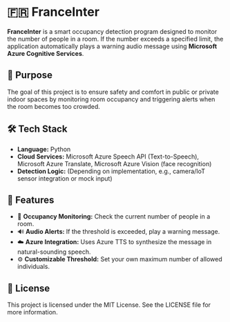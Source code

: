 # 🇫🇷 FranceInter

**FranceInter** is a smart occupancy detection program designed to monitor the number of people in a room. If the number exceeds a specified limit, the application automatically plays a warning audio message using **Microsoft Azure Cognitive Services**.

## 🎯 Purpose

The goal of this project is to ensure safety and comfort in public or private indoor spaces by monitoring room occupancy and triggering alerts when the room becomes too crowded.

## 🛠️ Tech Stack

- **Language:** Python
- **Cloud Services:** Microsoft Azure Speech API (Text-to-Speech), Microsoft Azure Translate, Microsoft Azure Vision (face recognition)
- **Detection Logic:** (Depending on implementation, e.g., camera/IoT sensor integration or mock input)

## 🚀 Features

- 👥 **Occupancy Monitoring:** Check the current number of people in a room.
- 🔊 **Audio Alerts:** If the threshold is exceeded, play a warning message.
- ☁️ **Azure Integration:** Uses Azure TTS to synthesize the message in natural-sounding speech.
- ⚙️ **Customizable Threshold:** Set your own maximum number of allowed individuals.

## 📄 License

This project is licensed under the MIT License.
See the LICENSE file for more information.
